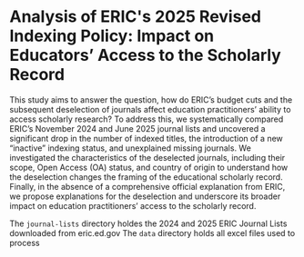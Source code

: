 # Analysis of ERIC's 2025 Revised Indexing Policy: Impact on Educators’ Access to the Scholarly Record 
This study aims to answer the question, how do ERIC’s budget cuts and the subsequent deselection of journals affect education practitioners’ ability to access scholarly research? To address this, we systematically compared ERIC’s November 2024 and June 2025 journal lists and uncovered a significant drop in the number of indexed titles, the introduction of a new “inactive” indexing status, and unexplained missing journals. We investigated the characteristics of the deselected journals, including their scope, Open Access (OA) status, and country of origin to understand how the deselection changes the framing of the educational scholarly record. Finally, in the absence of a comprehensive official explanation from ERIC, we propose explanations for the deselection and underscore its broader impact on education practitioners’ access to the scholarly record. 

The `journal-lists` directory holdes the 2024 and 2025 ERIC Journal Lists downloaded from eric.ed.gov
The `data` directory holds all excel files used to process 
